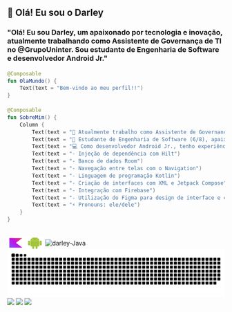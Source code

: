 ## 👋 Olá! Eu sou o Darley

### "Olá! Eu sou Darley, um apaixonado por tecnologia e inovação, atualmente trabalhando como Assistente de Governança de TI no @GrupoUninter. Sou estudante de Engenharia de Software e desenvolvedor Android Jr."

```kotlin
@Composable
fun OlaMundo() {
    Text(text = "Bem-vindo ao meu perfil!!")
}

@Composable
fun SobreMim() {
    Column {
        Text(text = "🔭 Atualmente trabalho como Assistente de Governança de TI no @GrupoUninter, onde sou responsável pelo planejamento e acompanhamento de projetos de infraestrutura de TI.")
        Text(text = "🌱 Estudante de Engenharia de Software (6/8), apaixonado por inovação e tecnologia. Durante minha graduação, descobri minha paixão pelo desenvolvimento de apps Android utilizando o framework Jetpack Compose e atualmente estou estudando Dart com o framework Flutter.")
        Text(text = "💻 Como desenvolvedor Android Jr., tenho experiência com:")
        Text(text = "- Injeção de dependência com Hilt")
        Text(text = "- Banco de dados Room")
        Text(text = "- Navegação entre telas com o Navigation")
        Text(text = "- Linguagem de programação Kotlin")
        Text(text = "- Criação de interfaces com XML e Jetpack Compose")
        Text(text = "- Integração com Firebase")
        Text(text = "- Utilização do Figma para design de interface e criação de UIs intuitivas")
        Text(text = "⚡ Pronouns: ele/dele")
    }
}
```

<div style="display: inline_block"><br>
  <img align="center" alt="darley-kotlin" height="30" width="40" src="https://raw.githubusercontent.com/devicons/devicon/master/icons/kotlin/kotlin-original.svg">
  <img align="center" alt="darley-android" height="30" width="40" src="https://raw.githubusercontent.com/devicons/devicon/master/icons/android/android-original.svg">
  <img align="center" alt="darley-Java" height="30" width="40" src="https://cdn.jsdelivr.net/gh/devicons/devicon/icons/java/java-original.svg" /> 
</div>

<picture>
  <source media="(prefers-color-scheme: dark)" srcset="https://raw.githubusercontent.com/platane/snk/output/github-contribution-grid-snake-dark.svg"/>
  <source media="(prefers-color-scheme: light)" srcset="https://raw.githubusercontent.com/platane/snk/output/github-contribution-grid-snake.svg"/>
  <img alt="github contribution grid snake animation" src="https://raw.githubusercontent.com/platane/snk/output/github-contribution-grid-snake.svg"/>
</picture>

<div> 
  <a href="https://instagram.com/darleyleal_" target="_blank"><img src="https://img.shields.io/badge/-Instagram-%23E4405F?style=for-the-badge&logo=instagram&logoColor=white" target="_blank"></a> 
  <a href="mailto:darleyleal98@gmail.com"><img src="https://img.shields.io/badge/-Gmail-%23333?style=for-the-badge&logo=gmail&logoColor=white" target="_blank"></a>
  <a href="https://www.linkedin.com/in/darleyleal" target="_blank"><img src="https://img.shields.io/badge/-LinkedIn-%230077B5?style=for-the-badge&logo=linkedin&logoColor=white" target="_blank"></a> 
</div>
